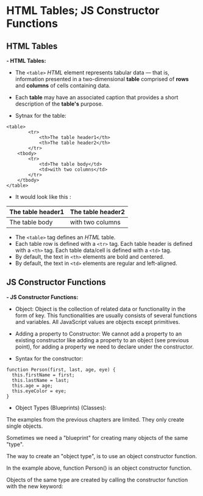 # HTML Tables; JS Constructor Functions
## HTML Tables
**- HTML Tables:** 
* The `<table>` *HTML* element represents tabular data — that is, information presented in a two-dimensional **table** comprised of **rows** and **columns** of cells containing data.

* Each **table** may have an associated caption that provides a short description of the **table's** purpose.

* Sytnax for the table:
```
<table>
        <tr>
            <th>The table header1</th>
            <th>The table header2</th>
        </tr>
    <tbody>
        <tr>
            <td>The table body</td>
            <td>with two columns</td>
        </tr>
    </tbody>
</table>
```

* It would look like this :

The table header1|The table header2
---------|----------
The table body | with two columns

* The `<table>` tag defines an *HTML* table.
* Each table row is defined with a `<tr>` tag. Each table header is defined with a `<th>` tag. Each table data/cell is defined with a `<td>` tag.
* By default, the text in `<th>` elements are bold and centered.
* By default, the text in `<td>` elements are regular and left-aligned.

## JS Constructor Functions

**- JS Constructor Functions:**

* Object: Object is the collection of related data or functionality in the form of key. This functionalities are usually consists of several functions and variables. All JavaScript values are objects except primitives.
* Adding a property to Constructor: We cannot add a property to an existing constructor like adding a property to an object (see previous point), for adding a property we need to declare under the constructor.

* Syntax for the constructor:
```
function Person(first, last, age, eye) {
  this.firstName = first;
  this.lastName = last;
  this.age = age;
  this.eyeColor = eye;
}
```

* Object Types (Blueprints) (Classes):

The examples from the previous chapters are limited. They only create single objects.

Sometimes we need a "blueprint" for creating many objects of the same "type".

The way to create an "object type", is to use an object constructor function.

In the example above, function Person() is an object constructor function.

Objects of the same type are created by calling the constructor function with the new keyword:

